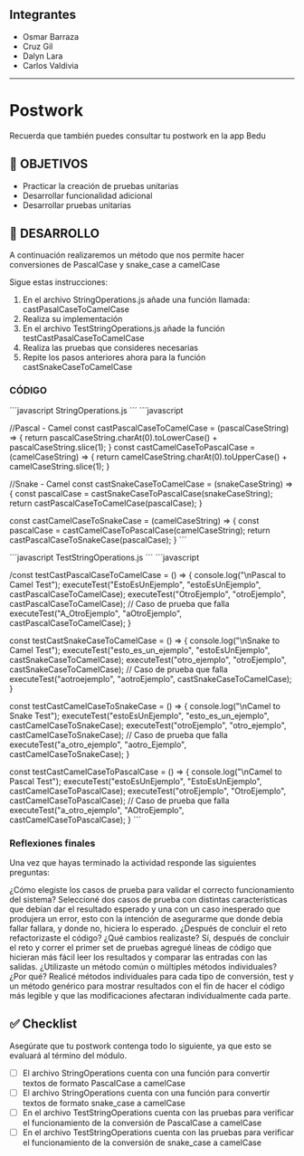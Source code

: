 ## Integrantes

- Osmar Barraza
- Cruz Gil
- Dalyn Lara
- Carlos Valdivia

___

# Postwork

Recuerda que también puedes consultar tu postwork en la app Bedu


## 🎯 OBJETIVOS

- Practicar la creación de pruebas unitarias
- Desarrollar funcionalidad adicional 
- Desarrollar pruebas unitarias


## 🚀 DESARROLLO

A continuación realizaremos un método que nos permite hacer conversiones de PascalCase y snake_case a camelCase

Sigue estas instrucciones:

1. En el archivo StringOperations.js añade una función llamada: castPasalCaseToCamelCase
1. Realiza su implementación
1. En el archivo TestStringOperations.js añade la función testCastPasalCaseToCamelCase
1. Realiza las pruebas que consideres necesarias
1. Repite los pasos anteriores ahora para la función castSnakeCaseToCamelCase

### CÓDIGO
´´´javascript
StringOperations.js
´´´
´´´javascript

//Pascal - Camel
const castPascalCaseToCamelCase = (pascalCaseString) => {
    return pascalCaseString.charAt(0).toLowerCase() + pascalCaseString.slice(1);
}
const castCamelCaseToPascalCase = (camelCaseString) => {
    return camelCaseString.charAt(0).toUpperCase() + camelCaseString.slice(1);
}

//Snake - Camel
const castSnakeCaseToCamelCase = (snakeCaseString) => {
    const pascalCase = castSnakeCaseToPascalCase(snakeCaseString);
    return castPascalCaseToCamelCase(pascalCase);
}

const castCamelCaseToSnakeCase = (camelCaseString) => {
    const pascalCase = castCamelCaseToPascalCase(camelCaseString);
    return castPascalCaseToSnakeCase(pascalCase);
}
´´´

´´´javascript
TestStringOperations.js
´´´
´´´javascript

/const testCastPascalCaseToCamelCase = () => {
    console.log("\nPascal to Camel Test");
    executeTest("EstoEsUnEjemplo", "estoEsUnEjemplo", castPascalCaseToCamelCase);
    executeTest("OtroEjemplo", "otroEjemplo", castPascalCaseToCamelCase);
    // Caso de prueba que falla
    executeTest("A_OtroEjemplo", "aOtroEjemplo", castPascalCaseToCamelCase);
}

const testCastSnakeCaseToCamelCase = () => {
  console.log("\nSnake to Camel Test");
    executeTest("esto_es_un_ejemplo", "estoEsUnEjemplo", castSnakeCaseToCamelCase);
    executeTest("otro_ejemplo", "otroEjemplo", castSnakeCaseToCamelCase);
    // Caso de prueba que falla
    executeTest("aotroejemplo", "aotroEjemplo", castSnakeCaseToCamelCase);
}

const testCastCamelCaseToSnakeCase = () => {
  console.log("\nCamel to Snake Test");
    executeTest("estoEsUnEjemplo", "esto_es_un_ejemplo", castCamelCaseToSnakeCase);
    executeTest("otroEjemplo", "otro_ejemplo", castCamelCaseToSnakeCase);
    // Caso de prueba que falla
    executeTest("a_otro_ejemplo", "aotro_Ejemplo", castCamelCaseToSnakeCase);
}

const testCastCamelCaseToPascalCase = () => {
  console.log("\nCamel to Pascal Test");
    executeTest("estoEsUnEjemplo", "EstoEsUnEjemplo", castCamelCaseToPascalCase);
    executeTest("otroEjemplo", "OtroEjemplo", castCamelCaseToPascalCase);
    // Caso de prueba que falla
    executeTest("a_otro_ejemplo", "AOtroEjemplo", castCamelCaseToPascalCase);
}
´´´

### Reflexiones finales 

Una vez que hayas terminado  la actividad responde las siguientes preguntas:

¿Cómo elegiste los casos de prueba para validar el correcto funcionamiento del sistema?
Seleccioné dos casos de prueba con distintas características que debían dar el resultado esperado y una con un caso inesperado que produjera un error, esto con la intención de asegurarme que donde debía fallar fallara, y donde no, hiciera lo esperado.
¿Después de concluir el reto refactorizaste el código? ¿Qué cambios realizaste?
Sí, después de concluir el reto y correr el primer set de pruebas agregué líneas de código que hicieran más fácil leer los resultados y comparar las entradas con las salidas.
¿Utilizaste un método común o múltiples métodos individuales? ¿Por qué?
Realicé métodos individuales para cada tipo de conversión, test y un método genérico para mostrar resultados con el fin de hacer el código más legible y que las modificaciones afectaran individualmente cada parte. 


## ✅ Checklist 

Asegúrate que tu postwork contenga todo lo siguiente, ya que esto se evaluará al término del módulo.

- [ ] El archivo StringOperations cuenta con una función para convertir textos de formato PascalCase a camelCase
- [ ] El archivo StringOperations cuenta con una función para convertir textos de formato snake_case a camelCase
- [ ] En el archivo TestStringOperations cuenta con las pruebas para verificar el funcionamiento de la conversión de PascalCase a camelCase
- [ ] En el archivo TestStringOperations cuenta con las pruebas para verificar el funcionamiento de la conversión de snake_case a camelCase